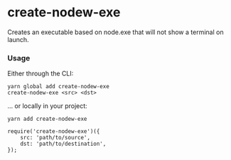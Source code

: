 # create-nodew-exe

Creates an executable based on node.exe that will not show 
a terminal on launch.

### Usage

Either through the CLI:
```
yarn global add create-nodew-exe
create-nodew-exe <src> <dst>
```

... or locally in your project:
```
yarn add create-nodew-exe
```
```
require('create-nodew-exe')({
	src: 'path/to/source',
	dst: 'path/to/destination',
});
```
